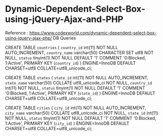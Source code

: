 # Dynamic-Dependent-Select-Box-using-jQuery-Ajax-and-PHP
Reference  : https://www.codexworld.com/dynamic-dependent-select-box-using-jquery-ajax-php/
DB Queries


CREATE TABLE `countries` (
 `country_id` int(11) NOT NULL AUTO_INCREMENT,
 `country_name` varchar(50) CHARACTER SET utf8 NOT NULL,
 `status` tinyint(1) NOT NULL DEFAULT '1' COMMENT '0:Blocked, 1:Active',
 PRIMARY KEY (`country_id`)
) ENGINE=InnoDB DEFAULT CHARSET=utf8 COLLATE=utf8_unicode_ci;

CREATE TABLE `states` (
 `state_id` int(11) NOT NULL AUTO_INCREMENT,
 `state_name` varchar(50) COLLATE utf8_unicode_ci NOT NULL,
 `country_id` int(11) NOT NULL,
 `status` tinyint(1) NOT NULL DEFAULT '1' COMMENT '0:Blocked, 1:Active',
 PRIMARY KEY (`state_id`)
) ENGINE=InnoDB DEFAULT CHARSET=utf8 COLLATE=utf8_unicode_ci;


CREATE TABLE `cities` (
 `city_id` int(11) NOT NULL AUTO_INCREMENT,
 `city_name` varchar(50) COLLATE utf8_unicode_ci NOT NULL,
 `state_id` int(11) NOT NULL,
 `status` tinyint(1) NOT NULL DEFAULT '1' COMMENT '0:Blocked, 1:Active',
 PRIMARY KEY (`city_id`)
) ENGINE=InnoDB DEFAULT CHARSET=utf8 COLLATE=utf8_unicode_ci;
